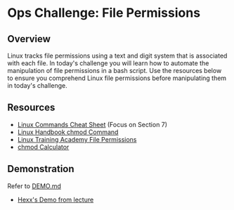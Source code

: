 # Ops Challenge: File Permissions

## Overview

Linux tracks file permissions using a text and digit system that is associated with each file. In today's challenge you will learn how to automate the manipulation of file permissions in a bash script. Use the resources below to ensure you comprehend Linux file permissions before manipulating them in today's challenge.

## Resources

- [Linux Commands Cheat Sheet](https://www.linuxtrainingacademy.com/linux-commands-cheat-sheet/) (Focus on Section 7)
- [Linux Handbook chmod Command](https://linuxhandbook.com/chmod-command/)
- [Linux Training Academy File Permissions](https://www.linuxtrainingacademy.com/linux-commands-cheat-sheet/#7_8211_FILE_PERMISSIONS)
- [chmod Calculator](https://chmod-calculator.com/)

## Demonstration

Refer to [DEMO.md](DEMO.md)
- [Hexx's Demo from lecture](https://replit.com/@HexxKing1/Ops-301n3-File-Permissions#main.sh)
